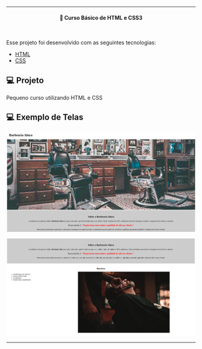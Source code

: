 ---
<h4 align="center">
  🚀 Curso Básico de HTML e CSS3
</h4>
<br>

Esse projeto foi desenvolvido com as seguintes tecnologias:

- [HTML](https://nextjs.org/)
- [CSS](https://www.typescriptlang.org/)


## 💻 Projeto

Pequeno curso utilizando HTML e CSS

##  💻 Exemplo de Telas
![alt text](https://github.com/GUIFRE88/curso_html_css/blob/master/barb1.png)

![alt text](https://github.com/GUIFRE88/curso_html_css/blob/master/barb2.png)

----
